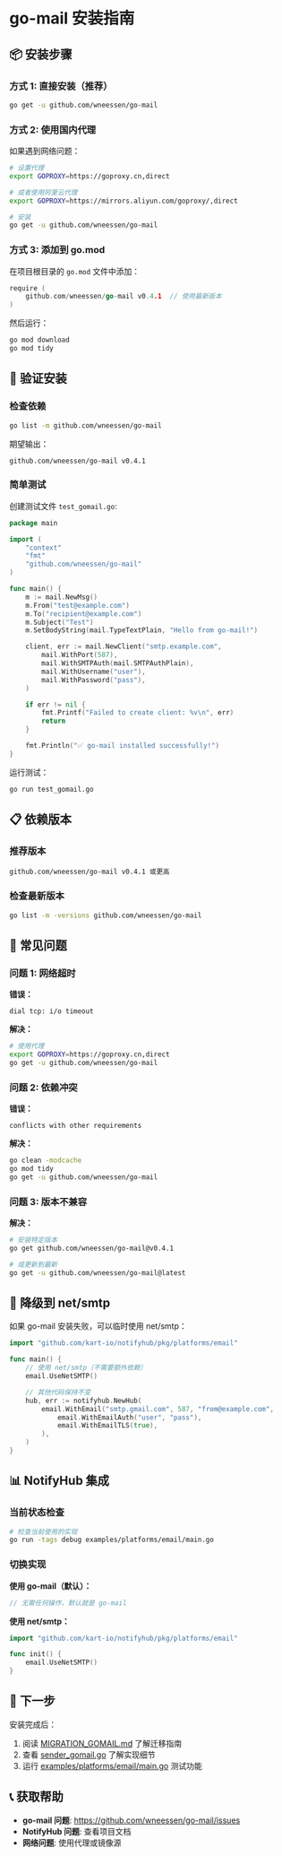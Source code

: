 # go-mail 安装指南

## 📦 安装步骤

### 方式 1: 直接安装（推荐）

```bash
go get -u github.com/wneessen/go-mail
```

### 方式 2: 使用国内代理

如果遇到网络问题：

```bash
# 设置代理
export GOPROXY=https://goproxy.cn,direct

# 或者使用阿里云代理
export GOPROXY=https://mirrors.aliyun.com/goproxy/,direct

# 安装
go get -u github.com/wneessen/go-mail
```

### 方式 3: 添加到 go.mod

在项目根目录的 `go.mod` 文件中添加：

```go
require (
    github.com/wneessen/go-mail v0.4.1  // 使用最新版本
)
```

然后运行：

```bash
go mod download
go mod tidy
```

## 🔧 验证安装

### 检查依赖

```bash
go list -m github.com/wneessen/go-mail
```

期望输出：
```
github.com/wneessen/go-mail v0.4.1
```

### 简单测试

创建测试文件 `test_gomail.go`:

```go
package main

import (
    "context"
    "fmt"
    "github.com/wneessen/go-mail"
)

func main() {
    m := mail.NewMsg()
    m.From("test@example.com")
    m.To("recipient@example.com")
    m.Subject("Test")
    m.SetBodyString(mail.TypeTextPlain, "Hello from go-mail!")

    client, err := mail.NewClient("smtp.example.com",
        mail.WithPort(587),
        mail.WithSMTPAuth(mail.SMTPAuthPlain),
        mail.WithUsername("user"),
        mail.WithPassword("pass"),
    )

    if err != nil {
        fmt.Printf("Failed to create client: %v\n", err)
        return
    }

    fmt.Println("✅ go-mail installed successfully!")
}
```

运行测试：

```bash
go run test_gomail.go
```

## 📋 依赖版本

### 推荐版本

```
github.com/wneessen/go-mail v0.4.1 或更高
```

### 检查最新版本

```bash
go list -m -versions github.com/wneessen/go-mail
```

## 🐛 常见问题

### 问题 1: 网络超时

**错误：**
```
dial tcp: i/o timeout
```

**解决：**
```bash
# 使用代理
export GOPROXY=https://goproxy.cn,direct
go get -u github.com/wneessen/go-mail
```

### 问题 2: 依赖冲突

**错误：**
```
conflicts with other requirements
```

**解决：**
```bash
go clean -modcache
go mod tidy
go get -u github.com/wneessen/go-mail
```

### 问题 3: 版本不兼容

**解决：**
```bash
# 安装特定版本
go get github.com/wneessen/go-mail@v0.4.1

# 或更新到最新
go get -u github.com/wneessen/go-mail@latest
```

## 🔄 降级到 net/smtp

如果 go-mail 安装失败，可以临时使用 net/smtp：

```go
import "github.com/kart-io/notifyhub/pkg/platforms/email"

func main() {
    // 使用 net/smtp（不需要额外依赖）
    email.UseNetSMTP()

    // 其他代码保持不变
    hub, err := notifyhub.NewHub(
        email.WithEmail("smtp.gmail.com", 587, "from@example.com",
            email.WithEmailAuth("user", "pass"),
            email.WithEmailTLS(true),
        ),
    )
}
```

## 📊 NotifyHub 集成

### 当前状态检查

```bash
# 检查当前使用的实现
go run -tags debug examples/platforms/email/main.go
```

### 切换实现

**使用 go-mail（默认）：**
```go
// 无需任何操作，默认就是 go-mail
```

**使用 net/smtp：**
```go
import "github.com/kart-io/notifyhub/pkg/platforms/email"

func init() {
    email.UseNetSMTP()
}
```

## 🎯 下一步

安装完成后：

1. 阅读 [MIGRATION_GOMAIL.md](./MIGRATION_GOMAIL.md) 了解迁移指南
2. 查看 [sender_gomail.go](./sender_gomail.go) 了解实现细节
3. 运行 [examples/platforms/email/main.go](../../../examples/platforms/email/main.go) 测试功能

## 📞 获取帮助

- **go-mail 问题**: https://github.com/wneessen/go-mail/issues
- **NotifyHub 问题**: 查看项目文档
- **网络问题**: 使用代理或镜像源